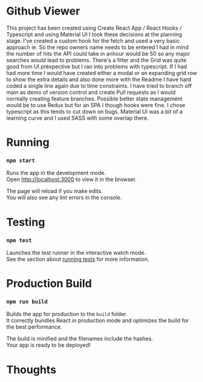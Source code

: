 # Github Viewer

This project has been created using Create React App / React Hooks / Typescript and using Material UI I took these decisions at the planning stage. I've created a custom hook for the fetch and used a very basic approach ie. So the repo owners name needs to be entered I had in mind the number of hits the API could take in anhour would be 50 so any major searches would lead to problems. There's a filter and the Grid was quite good from UI prespective but I ran into problems with typescript. If I had had more time I would have created either a modal or an expanding grid row to show the extra details and also done more with the Readme I have hard coded a single line again due to time constraints. I have tried to branch off main as demo of version control and create Pull requests as I would normally creating feature branches. Possible better state management would be to use Redux but for an SPA I though hooks were fine. I chose typescript as this tends to cut down on bugs. Material UI was a bit of a learning curve and I used SASS with some overlap there.

# Running

### `npm start`

Runs the app in the development mode.\
Open [http://localhost:3000](http://localhost:3000) to view it in the browser.

The page will reload if you make edits.\
You will also see any lint errors in the console.

# Testing

### `npm test`

Launches the test runner in the interactive watch mode.\
See the section about [running tests](https://facebook.github.io/create-react-app/docs/running-tests) for more information.

# Production Build

### `npm run build`

Builds the app for production to the `build` folder.\
It correctly bundles React in production mode and optimizes the build for the best performance.

The build is minified and the filenames include the hashes.\
Your app is ready to be deployed!

# Thoughts

